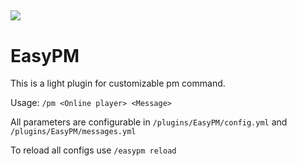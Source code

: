 [![](https://img.shields.io/modrinth/dt/nEw4blzM?logo=modrinth)](https://modrinth.com/plugin/easypm)
--
# EasyPM
This is a light plugin for customizable pm command.

Usage: ```/pm <Online player> <Message>```

All parameters are configurable in `/plugins/EasyPM/config.yml` and `/plugins/EasyPM/messages.yml`

To reload all configs use ```/easypm reload```
